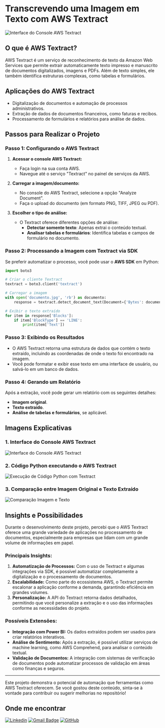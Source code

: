 # **Transcrevendo uma Imagem em Texto com AWS Textract**

![Interface do Console AWS Textract](https://via.placeholder.com/800x400.png?text=Interface+do+Console+AWS+Textract)

## **O que é AWS Textract?**
AWS Textract é um serviço de reconhecimento de texto da Amazon Web Services que permite extrair automaticamente texto impresso e manuscrito de documentos digitalizados, imagens e PDFs. Além de texto simples, ele também identifica estruturas complexas, como tabelas e formulários.

## **Aplicações do AWS Textract**
- Digitalização de documentos e automação de processos administrativos.
- Extração de dados de documentos financeiros, como faturas e recibos.
- Processamento de formulários e relatórios para análise de dados.

## **Passos para Realizar o Projeto**

### **Passo 1: Configurando o AWS Textract**
1. **Acessar o console AWS Textract:**
   - Faça login na sua conta AWS.
   - Navegue até o serviço "Textract" no painel de serviços da AWS.

2. **Carregar a imagem/documento:**
   - No console do AWS Textract, selecione a opção "Analyze Document".
   - Faça o upload do documento (em formato PNG, TIFF, JPEG ou PDF).

3. **Escolher o tipo de análise:**
   - O Textract oferece diferentes opções de análise:
     - **Detectar somente texto**: Apenas extrai o conteúdo textual.
     - **Analisar tabelas e formulários**: Identifica tabelas e campos de formulário no documento.

### **Passo 2: Processando a Imagem com Textract via SDK**
Se preferir automatizar o processo, você pode usar o **AWS SDK** em Python:

```python
import boto3

# Criar o cliente Textract
textract = boto3.client('textract')

# Carregar a imagem
with open('documento.jpg', 'rb') as documento:
    response = textract.detect_document_text(Document={'Bytes': documento.read()})

# Exibir o texto extraído
for item in response['Blocks']:
    if item['BlockType'] == 'LINE':
        print(item['Text'])
```

### **Passo 3: Exibindo os Resultados**
- O AWS Textract retorna uma estrutura de dados que contém o texto extraído, incluindo as coordenadas de onde o texto foi encontrado na imagem.
- Você pode formatar e exibir esse texto em uma interface de usuário, ou salvá-lo em um banco de dados.

### **Passo 4: Gerando um Relatório**
Após a extração, você pode gerar um relatório com os seguintes detalhes:
- **Imagem original**.
- **Texto extraído**.
- **Análise de tabelas e formulários**, se aplicável.

## **Imagens Explicativas**
### 1. Interface do Console AWS Textract
![Interface do Console AWS Textract](https://via.placeholder.com/800x400.png?text=Interface+do+Console+AWS+Textract)

### 2. Código Python executando o AWS Textract
![Execução de Código Python com Textract](https://via.placeholder.com/800x400.png?text=Execu%C3%A7%C3%A3o+de+C%C3%B3digo+Python+com+Textract)

### 3. Comparação entre Imagem Original e Texto Extraído
![Comparação Imagem e Texto](https://via.placeholder.com/800x400.png?text=Compara%C3%A7%C3%A3o+Imagem+e+Texto)

## **Insights e Possibilidades**
Durante o desenvolvimento deste projeto, percebi que o AWS Textract oferece uma grande variedade de aplicações no processamento de documentos, especialmente para empresas que lidam com um grande volume de informações em papel.

### **Principais Insights:**
1. **Automatização de Processos:** Com o uso de Textract e algumas integrações via SDK, é possível automatizar completamente a digitalização e o processamento de documentos.
2. **Escalabilidade:** Como parte do ecossistema AWS, o Textract permite escalonar a aplicação conforme a demanda, garantindo eficiência em grandes volumes.
3. **Personalização:** A API do Textract retorna dados detalhados, permitindo que você personalize a extração e o uso das informações conforme as necessidades do projeto.

### **Possíveis Extensões:**
- **Integração com Power BI:** Os dados extraídos podem ser usados para criar relatórios interativos.
- **Análise de Sentimento:** Após a extração, é possível utilizar serviços de machine learning, como AWS Comprehend, para analisar o conteúdo textual.
- **Validação de Documentos:** A integração com sistemas de verificação de documentos pode automatizar processos de validação em áreas como finanças e seguros.

---
Este projeto demonstra o potencial de automação que ferramentas como AWS Textract oferecem. Se você gostou deste conteúdo, sinta-se à vontade para contribuir ou sugerir melhorias no repositório!

## Onde me encontrar

[![Linkedin](https://img.shields.io/badge/-Edson-blue?style=flat-square&logo=Linkedin&logoColor=white&link=www.linkedin.com/in/edson-oliveira-9a580a231)](www.linkedin.com/in/edson-oliveira-9a580a231)
[![Gmail Badge](https://img.shields.io/badge/-eedsoncarlos359@gmail.com-006bed?style=flat-square&logo=Gmail&logoColor=white&link=mailto:eedsoncarlos359@gmail.com)](mailto:eedsoncarlos359@gmail.com)
[![GitHub](https://img.shields.io/github/followers/EdsonOliveira18?label=follow&style=social)](https://github.com/EdsonOliveira18)
